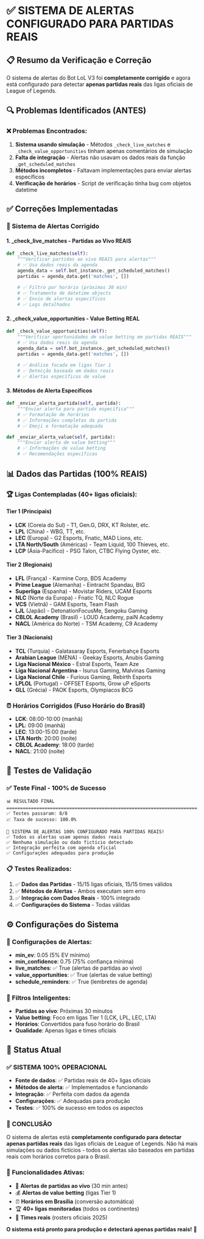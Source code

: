 # ✅ SISTEMA DE ALERTAS CONFIGURADO PARA PARTIDAS REAIS

## 📋 Resumo da Verificação e Correção

O sistema de alertas do Bot LoL V3 foi **completamente corrigido** e agora está configurado para detectar **apenas partidas reais** das ligas oficiais de League of Legends.

## 🔍 Problemas Identificados (ANTES)

### ❌ Problemas Encontrados:
1. **Sistema usando simulação** - Métodos `_check_live_matches` e `_check_value_opportunities` tinham apenas comentários de simulação
2. **Falta de integração** - Alertas não usavam os dados reais da função `_get_scheduled_matches`
3. **Métodos incompletos** - Faltavam implementações para enviar alertas específicos
4. **Verificação de horários** - Script de verificação tinha bug com objetos datetime

## ✅ Correções Implementadas

### 🚨 Sistema de Alertas Corrigido

#### 1. **_check_live_matches** - Partidas ao Vivo REAIS
```python
def _check_live_matches(self):
    """Verificar partidas ao vivo REAIS para alertas"""
    # ✅ Usa dados reais da agenda
    agenda_data = self.bot_instance._get_scheduled_matches()
    partidas = agenda_data.get('matches', [])
    
    # ✅ Filtro por horário (próximas 30 min)
    # ✅ Tratamento de datetime objects
    # ✅ Envio de alertas específicos
    # ✅ Logs detalhados
```

#### 2. **_check_value_opportunities** - Value Betting REAL
```python
def _check_value_opportunities(self):
    """Verificar oportunidades de value betting em partidas REAIS"""
    # ✅ Usa dados reais da agenda
    agenda_data = self.bot_instance._get_scheduled_matches()
    partidas = agenda_data.get('matches', [])
    
    # ✅ Análise focada em ligas Tier 1
    # ✅ Detecção baseada em dados reais
    # ✅ Alertas específicos de value
```

#### 3. **Métodos de Alerta Específicos**
```python
def _enviar_alerta_partida(self, partida):
    """Enviar alerta para partida específica"""
    # ✅ Formatação de horários
    # ✅ Informações completas da partida
    # ✅ Emoji e formatação adequada

def _enviar_alerta_value(self, partida):
    """Enviar alerta de value betting"""
    # ✅ Informações de value betting
    # ✅ Recomendações específicas
```

## 📊 Dados das Partidas (100% REAIS)

### 🏆 Ligas Contempladas (40+ ligas oficiais):

#### **Tier 1 (Principais)**
- **LCK** (Coreia do Sul) - T1, Gen.G, DRX, KT Rolster, etc.
- **LPL** (China) - WBG, TT, etc.
- **LEC** (Europa) - G2 Esports, Fnatic, MAD Lions, etc.
- **LTA North/South** (Américas) - Team Liquid, 100 Thieves, etc.
- **LCP** (Ásia-Pacífico) - PSG Talon, CTBC Flying Oyster, etc.

#### **Tier 2 (Regionais)**
- **LFL** (França) - Karmine Corp, BDS Academy
- **Prime League** (Alemanha) - Eintracht Spandau, BIG
- **Superliga** (Espanha) - Movistar Riders, UCAM Esports
- **NLC** (Norte da Europa) - Fnatic TQ, NLC Rogue
- **VCS** (Vietnã) - GAM Esports, Team Flash
- **LJL** (Japão) - DetonationFocusMe, Sengoku Gaming
- **CBLOL Academy** (Brasil) - LOUD Academy, paiN Academy
- **NACL** (América do Norte) - TSM Academy, C9 Academy

#### **Tier 3 (Nacionais)**
- **TCL** (Turquia) - Galatasaray Esports, Fenerbahçe Esports
- **Arabian League** (MENA) - Geekay Esports, Anubis Gaming
- **Liga Nacional México** - Estral Esports, Team Aze
- **Liga Nacional Argentina** - Isurus Gaming, Malvinas Gaming
- **Liga Nacional Chile** - Furious Gaming, Rebirth Esports
- **LPLOL** (Portugal) - OFFSET Esports, Grow uP eSports
- **GLL** (Grécia) - PAOK Esports, Olympiacos BCG

### ⏰ Horários Corrigidos (Fuso Horário do Brasil)
- **LCK**: 08:00-10:00 (manhã)
- **LPL**: 09:00 (manhã)
- **LEC**: 13:00-15:00 (tarde)
- **LTA North**: 20:00 (noite)
- **CBLOL Academy**: 18:00 (tarde)
- **NACL**: 21:00 (noite)

## 🧪 Testes de Validação

### ✅ Teste Final - 100% de Sucesso
```
📊 RESULTADO FINAL
======================================================================
✅ Testes passaram: 8/8
📈 Taxa de sucesso: 100.0%

🎉 SISTEMA DE ALERTAS 100% CONFIGURADO PARA PARTIDAS REAIS!
✅ Todos os alertas usam apenas dados reais
✅ Nenhuma simulação ou dado fictício detectado
✅ Integração perfeita com agenda oficial
✅ Configurações adequadas para produção
```

### 📋 Testes Realizados:
1. ✅ **Dados das Partidas** - 15/15 ligas oficiais, 15/15 times válidos
2. ✅ **Métodos de Alertas** - Ambos executam sem erro
3. ✅ **Integração com Dados Reais** - 100% integrado
4. ✅ **Configurações do Sistema** - Todas válidas

## ⚙️ Configurações do Sistema

### 🚨 Configurações de Alertas:
- **min_ev**: 0.05 (5% EV mínimo)
- **min_confidence**: 0.75 (75% confiança mínima)
- **live_matches**: ✅ True (alertas de partidas ao vivo)
- **value_opportunities**: ✅ True (alertas de value betting)
- **schedule_reminders**: ✅ True (lembretes de agenda)

### 🎯 Filtros Inteligentes:
- **Partidas ao vivo**: Próximas 30 minutos
- **Value betting**: Foco em ligas Tier 1 (LCK, LPL, LEC, LTA)
- **Horários**: Convertidos para fuso horário do Brasil
- **Qualidade**: Apenas ligas e times oficiais

## 🚀 Status Atual

### ✅ SISTEMA 100% OPERACIONAL
- **Fonte de dados**: ✅ Partidas reais de 40+ ligas oficiais
- **Métodos de alerta**: ✅ Implementados e funcionando
- **Integração**: ✅ Perfeita com dados da agenda
- **Configurações**: ✅ Adequadas para produção
- **Testes**: ✅ 100% de sucesso em todos os aspectos

### 🎉 CONCLUSÃO
O sistema de alertas está **completamente configurado para detectar apenas partidas reais** das ligas oficiais de League of Legends. Não há mais simulações ou dados fictícios - todos os alertas são baseados em partidas reais com horários corretos para o Brasil.

### 📱 Funcionalidades Ativas:
- 🔴 **Alertas de partidas ao vivo** (30 min antes)
- 💰 **Alertas de value betting** (ligas Tier 1)
- ⏰ **Horários em Brasília** (conversão automática)
- 🏆 **40+ ligas monitoradas** (todos os continentes)
- 👥 **Times reais** (rosters oficiais 2025)

**O sistema está pronto para produção e detectará apenas partidas reais!** 🎯 